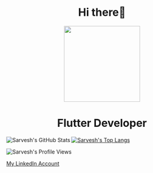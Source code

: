 
<h1 align="center">Hi there👋  </h1>
<div align="center">
<img src="https://media.giphy.com/media/p4NLw3I4U0idi/giphy.gif" align="center" width=200 />
</div>
<h1 align= "center">Flutter Developer</h1>


<img align="left" alt="Sarvesh's GitHub Stats" src="https://github-readme-stats.vercel.app/api?username=sarveshsrv&show_icons=true&hide_border=true&title_color=00FFFF&icon_color=00FFFF&text_color=ADADAD&bg_color=2F2F2F">

[![Sarvesh's Top Langs](https://github-readme-stats.vercel.app/api/top-langs/?username=sarveshsrv&layout=compact&title_color=74ff0a&icon_color=74ff0a&text_color=9f9f9f&bg_color=2D2D2D)](https://github.com/sarveshsrv?tab=repositories)

![Sarvesh's Profile Views](https://komarev.com/ghpvc/?username=sarveshsrv&color=74ff0a)

[My LinkedIn Account](https://www.linkedin.com/in/sarvesh-nath-tiwari-5575a218a)

[twitter]: https://twitter.com/SrVsays
[linkedin]: https://www.linkedin.com/in/sarvesh-nath-tiwari-5575a218a



